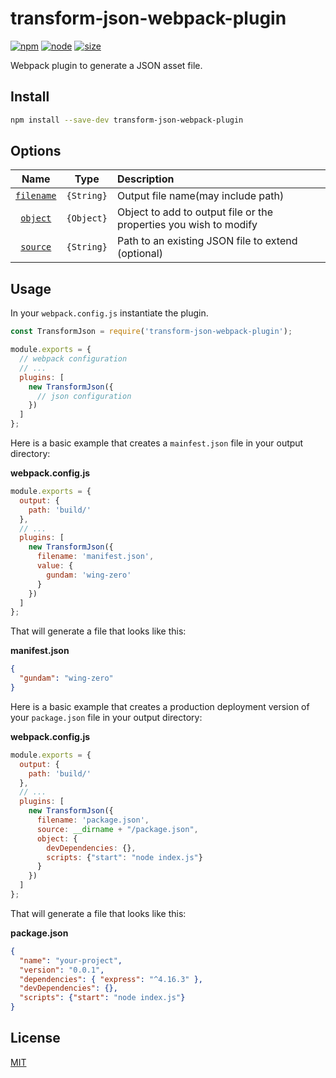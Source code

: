 # transform-json-webpack-plugin
[![npm][npm]][npm-url]
[![node][node]][node-url]
[![size][size]][size-url]


Webpack plugin to generate a JSON asset file.


## Install

```bash
npm install --save-dev transform-json-webpack-plugin
```

## Options

|Name|Type|Description|
|:--:|:--:|:----------|
|[`filename`](#filename)|`{String}`|Output file name(may include path)|
|[`object`](#object)|`{Object}`|Object to add to output file or the properties you wish to modify|
|[`source`](#source)|`{String}`|Path to an existing JSON file to extend (optional)|

## Usage

In your `webpack.config.js` instantiate the plugin.

```javascript
const TransformJson = require('transform-json-webpack-plugin');

module.exports = {
  // webpack configuration
  // ...
  plugins: [
    new TransformJson({
      // json configuration
    })
  ]
};
```

Here is a basic example that creates a `mainfest.json` file in your output directory:

**webpack.config.js**
```javascript
module.exports = {
  output: {
    path: 'build/'
  },
  // ...
  plugins: [
    new TransformJson({
      filename: 'manifest.json',
      value: {
        gundam: 'wing-zero'
      }
    })
  ]
};

```
That will generate a file that looks like this:

**manifest.json**
```json
{
  "gundam": "wing-zero"
}
```

Here is a basic example that creates a production deployment version of your `package.json` file in your output directory:

**webpack.config.js**
```javascript
module.exports = {
  output: {
    path: 'build/'
  },
  // ...
  plugins: [
    new TransformJson({
      filename: 'package.json',
      source: __dirname + "/package.json",
      object: {
        devDependencies: {},
        scripts: {"start": "node index.js"}
      }
    })
  ]
};

```
That will generate a file that looks like this:

**package.json**
```json
{
  "name": "your-project",
  "version": "0.0.1",
  "dependencies": { "express": "^4.16.3" },
  "devDependencies": {},
  "scripts": {"start": "node index.js"}
}
```

## License

[MIT](./LICENSE)

[npm]: https://img.shields.io/npm/v/transform-json-webpack-plugin.svg
[npm-url]: https://www.npmjs.com/package/transform-json-webpack-plugin
[node]: https://img.shields.io/node/v/transform-json-webpack-plugin.svg
[node-url]: https://nodejs.org
[size]: https://packagephobia.now.sh/badge?p=transform-json-webpack-plugin
[size-url]: https://packagephobia.com/result?p=transform-json-webpack-plugin


